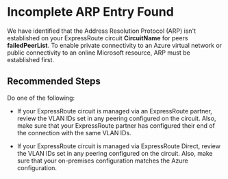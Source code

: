 <properties
    pageTitle="Incomplete ARP(s) found"
    description="Incomplete ARP(s) found"
    infoBubbleText="Need more information about this issue? See details on the right."
    service="microsoft.network"
    resource="ExpressRoute"
    authors="TobyTu"
    ms.author="pareshmu, mariliu"
    displayOrder=""
    articleId="ExpressRouteIncompleteArpFoundInsight"
    selfHelpType="diagnostics"
    diagnosticScenario="ExpressRouteIncompleteArpFoundInsight"
    supportTopicIds="32627979"
    resourceTags="windows"
    productPesIds="15480"
    cloudEnvironments="public, Fairfax, usnat, ussec"
     ownershipId="CloudNet_AzureExpressRoute"
/>

# Incomplete ARP Entry Found
<!--issueDescription-->
We have identified that the Address Resolution Protocol (ARP) isn't established on your ExpressRoute circuit **<!--$CircuitName-->CircuitName<!--/$CircuitName-->** for peers **<!--$failedPeerList-->failedPeerList<!--/$failedPeerList-->**. To enable private connectivity to an Azure virtual network or public connectivity to an online Microsoft resource, ARP must be established first.
<!--/issueDescription-->

## **Recommended Steps**

Do one of the following: 

* If your ExpressRoute circuit is managed via an ExpressRoute partner, review the VLAN IDs set in any peering configured on the circuit. Also, make sure that your ExpressRoute partner has configured their end of the connection with the same VLAN IDs.

* If your ExpressRoute circuit is managed via ExpressRoute Direct, review the VLAN IDs set in any peering configured on the circuit. Also, make sure that your on-premises configuration matches the Azure configuration.
